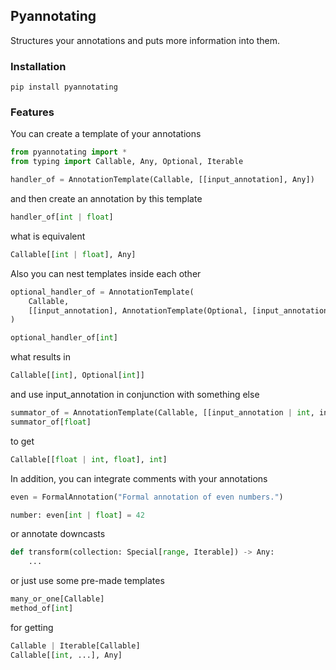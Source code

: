 ## Pyannotating
Structures your annotations and puts more information into them.

### Installation
`pip install pyannotating`

### Features
You can create a template of your annotations
```python
from pyannotating import *
from typing import Callable, Any, Optional, Iterable

handler_of = AnnotationTemplate(Callable, [[input_annotation], Any])
```
and then create an annotation by this template
```python
handler_of[int | float]
```

what is equivalent
```python
Callable[[int | float], Any]
```

Also you can nest templates inside each other
```python
optional_handler_of = AnnotationTemplate(
    Callable,
    [[input_annotation], AnnotationTemplate(Optional, [input_annotation])]
)

optional_handler_of[int]
```

what results in
```python
Callable[[int], Optional[int]]
```

and use input_annotation in conjunction with something else
```python
summator_of = AnnotationTemplate(Callable, [[input_annotation | int, input_annotation], int])
summator_of[float]
```

to get
```python
Callable[[float | int, float], int]
```

In addition, you can integrate comments with your annotations
```python
even = FormalAnnotation("Formal annotation of even numbers.")

number: even[int | float] = 42
```

or annotate downcasts
```python
def transform(collection: Special[range, Iterable]) -> Any:
    ...
```

or just use some pre-made templates
```python
many_or_one[Callable]
method_of[int]
```

for getting
```python
Callable | Iterable[Callable]
Callable[[int, ...], Any]
```